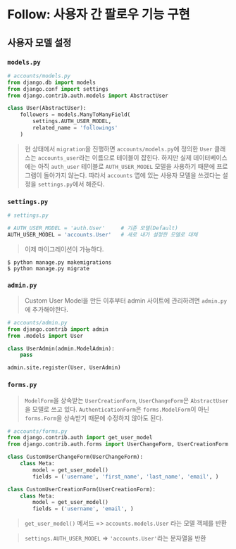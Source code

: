 # Follow: 사용자 간 팔로우 기능 구현

## 사용자 모델 설정

### `models.py`

```python
# accounts/models.py
from django.db import models
from django.conf import settings
from django.contrib.auth.models import AbstractUser

class User(AbstractUser):
    followers = models.ManyToManyField(
        settings.AUTH_USER_MODEL,
        related_name = 'followings'
    )

```

> 현 상태에서 `migration`을 진행하면 `accounts/models.py`에 정의한 `User` 클래스는 `accounts_user`라는 이름으로 테이블이 잡힌다.
> 하지만 실제 데이터베이스에는 아직 `auth_user` 테이블로 `AUTH_USER_MODEL` 모델을 사용하기 때문에 프로그램이 돌아가지 않는다.
> 따라서 `accounts` 앱에 있는 사용자 모델을 쓰겠다는 설정을 `settings.py`에서 해준다.

### `settings.py`

```python
# settings.py

# AUTH_USER_MODEL = 'auth.User'     # 기존 모델(Default)
AUTH_USER_MODEL = 'accounts.User'   # 새로 내가 설정한 모델로 대체
```

> 이제 마이그레이션이 가능하다.

```shell
$ python manage.py makemigrations
$ python manage.py migrate
```

### `admin.py`

> Custom User Model을 만든 이후부터 admin 사이트에 관리하려면 `admin.py`에 추가해야한다.

```python
# accounts/admin.py
from django.contrib import admin
from .models import User

class UserAdmin(admin.ModelAdmin):
    pass

admin.site.register(User, UserAdmin)
```

### `forms.py`

> `ModelForm`을 상속받는 `UserCreationForm`, `UserChangeForm`은 `AbstractUser`을 모델로 쓰고 있다.
> `AuthenticationForm`은 `forms.ModelForm`이 아닌 `forms.Form`을 상속받기 때문에 수정하지 않아도 된다.

```python
# accounts/forms.py
from django.contrib.auth import get_user_model
from django.contrib.auth.forms import UserChangeForm, UserCreationForm

class CustomUserChangeForm(UserChangeForm):
    class Meta:
        model = get_user_model()
        fields = ('username', 'first_name', 'last_name', 'email', )

class CustomUserCreationForm(UserCreationForm):
    class Meta:
        model = get_user_model()
        fields = ('username', 'email', )
```

> `get_user_model()` 메서드 => `accounts.models.User` 라는 모델 객체를 반환

> `settings.AUTH_USER_MODEL` => `'accounts.User'`라는 문자열을 반환